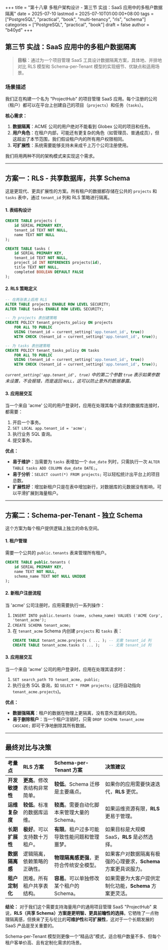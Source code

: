 +++
title = "第十八章 多租户架构设计 - 第三节 实战：SaaS 应用中的多租户数据隔离"
date = 2025-07-10
lastmod = 2025-07-10T01:00:00+08:00
tags = ["PostgreSQL", "practical", "book", "multi-tenancy", "rls", "schema"]
categories = ["PostgreSQL", "practical", "book"]
draft = false
author = "b40yd"
+++

## 第三节 实战：SaaS 应用中的多租户数据隔离

> **目标**：通过为一个项目管理 SaaS 工具设计数据隔离方案，具体地、并排地对比 RLS 模型和 Schema-per-Tenant 模型的实现细节、优缺点和适用场景。

### 场景描述

我们正在构建一个名为 "ProjectHub" 的项目管理 SaaS 应用。每个注册的公司（租户）都可以在平台上创建自己的项目（`projects`）和任务（`tasks`）。

**核心需求：**
1.  **数据隔离**：ACME 公司的用户绝对不能看到 Globex 公司的项目和任务。
2.  **用户角色**：在租户内部，可能还有更复杂的角色（如管理员、普通成员），但这超出了本节范围，我们假设租户内的所有用户权限相同。
3.  **可扩展性**：系统需要能够支持未来成千上万个公司注册使用。

我们将用两种不同的架构模式来实现这个需求。

---

## 方案一：RLS - 共享数据库，共享 Schema

这是更现代、更具扩展性的方案。所有租户的数据都存储在公共的 `projects` 和 `tasks` 表中，通过 `tenant_id` 列和 RLS 策略进行隔离。

#### 1. 表结构设计

```sql
CREATE TABLE projects (
    id SERIAL PRIMARY KEY,
    tenant_id TEXT NOT NULL,
    name TEXT NOT NULL
);

CREATE TABLE tasks (
    id SERIAL PRIMARY KEY,
    tenant_id TEXT NOT NULL,
    project_id INT REFERENCES projects(id),
    title TEXT NOT NULL,
    completed BOOLEAN DEFAULT FALSE
);
```

#### 2. RLS 策略定义

```sql
-- 在两张表上启用 RLS
ALTER TABLE projects ENABLE ROW LEVEL SECURITY;
ALTER TABLE tasks ENABLE ROW LEVEL SECURITY;

-- 为 projects 表创建策略
CREATE POLICY tenant_projects_policy ON projects
    FOR ALL TO PUBLIC
    USING (tenant_id = current_setting('app.tenant_id', true))
    WITH CHECK (tenant_id = current_setting('app.tenant_id', true));

-- 为 tasks 表创建策略
CREATE POLICY tenant_tasks_policy ON tasks
    FOR ALL TO PUBLIC
    USING (tenant_id = current_setting('app.tenant_id', true))
    WITH CHECK (tenant_id = current_setting('app.tenant_id', true));
```
*`current_setting('app.tenant_id', true)` 中的第二个参数 `true` 表示如果参数未设置，不会报错，而是返回 `NULL`，这可以防止意外的数据暴露。*

#### 3. 应用层交互

当一个来自 'acme' 公司的用户登录时，应用在处理其每个请求的数据库连接时，都需要：
1.  开启一个事务。
2.  `SET LOCAL app.tenant_id = 'acme';`
3.  执行业务 SQL 查询。
4.  提交事务。

**优点：**
-   **易于维护**：当需要为 `tasks` 表增加一个 `due_date` 列时，只需执行一次 `ALTER TABLE tasks ADD COLUMN due_date DATE;`。
-   **易于分析**：`SELECT count(*) FROM projects;` 可以轻松统计出平台上的项目总数。
-   **扩展性好**：增加新租户只是在表中增加新行，对数据库的元数据没有影响，可以平滑扩展到海量租户。

---

## 方案二：Schema-per-Tenant - 独立 Schema

这个方案为每个租户提供逻辑上独立的命名空间。

#### 1. 租户管理

需要一个公共的 `public.tenants` 表来管理所有租户。
```sql
CREATE TABLE public.tenants (
    id SERIAL PRIMARY KEY,
    name TEXT NOT NULL,
    schema_name TEXT NOT NULL UNIQUE
);
```

#### 2. 新租户注册流程

当 'acme' 公司注册时，应用需要执行一系列操作：
1.  `INSERT INTO public.tenants (name, schema_name) VALUES ('ACME Corp', 'tenant_acme');`
2.  `CREATE SCHEMA tenant_acme;`
3.  在 `tenant_acme` Schema 内创建 `projects` 和 `tasks` 表：
    ```sql
    CREATE TABLE tenant_acme.projects ( ... ); -- 无需 tenant_id 列
    CREATE TABLE tenant_acme.tasks ( ... );    -- 无需 tenant_id 列
    ```

#### 3. 应用层交互

当一个来自 'acme' 公司的用户登录时，应用在处理其请求时：
1.  `SET search_path TO tenant_acme, public;`
2.  执行业务 SQL 查询，如 `SELECT * FROM projects;` (这将自动指向 `tenant_acme.projects`)。

**优点：**
-   **数据强隔离**：租户的数据在物理上更隔离，没有意外混淆的风险。
-   **易于删除租户**：当一个租户注销时，只需 `DROP SCHEMA tenant_acme CASCADE;` 即可干净地删除其所有数据。

---

## 最终对比与决策

| 考量点 | RLS 方案 | Schema-per-Tenant 方案 | 决策建议 |
| :--- | :--- | :--- | :--- |
| **开发敏捷性** | **更高**。修改表结构非常简单。 | **较低**。Schema 迁移是主要痛点。 | 如果你的应用需要快速迭代，**RLS** 更优。 |
| **运维复杂度** | **较低**。标准的数据库运维。 | **较高**。需要自动化脚本来管理大量的 Schema。 | 如果运维资源有限，**RLS** 更易于管理。 |
| **长期扩展性** | **极好**。可以支持数十万租户。 | **有限**。租户过多可能导致性能问题和管理噩梦。 | 如果目标是大规模 SaaS，**RLS** 是必然选择。 |
| **数据隔离感** | 逻辑隔离，依赖策略的正确性。 | **物理隔离感更强**，更符合传统安全模型。 | 如果客户对数据隔离有极强的心理要求，**Schema** 方案更具说服力。 |
| **租户定制化** | 困难。所有租户共享表结构。 | **容易**。可以单独修改某个租户的 Schema。 | 如果需要为大客户提供定制化功能，**Schema** 方案更灵活。 |

**结论：**
对于我们这个需要支持海量用户的通用项目管理 SaaS "ProjectHub" 来说，**RLS（共享 Schema）方案是更明智、更具前瞻性的选择**。它牺牲了一点物理隔离感，但换来了无与伦比的**可维护性**和**可扩展性**，这对于一个长期发展的 SaaS 产品是至关重要的。

Schema-per-Tenant 模型则更像一个“精品店”模式，适合租户数量不多、但每个租户客单价高、且有定制化需求的场景。
